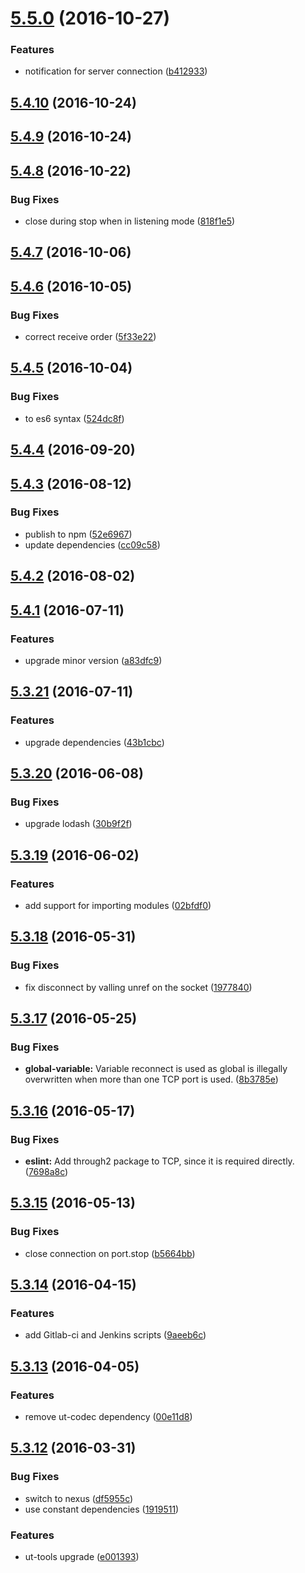 <a name="5.5.0"></a>
# [5.5.0](https://github.com/softwaregroup-bg/ut-port-tcp/compare/v5.4.10...v5.5.0) (2016-10-27)


### Features

* notification for server connection ([b412933](https://github.com/softwaregroup-bg/ut-port-tcp/commit/b412933))



<a name="5.4.10"></a>
## [5.4.10](https://github.com/softwaregroup-bg/ut-port-tcp/compare/v5.4.9...v5.4.10) (2016-10-24)



<a name="5.4.9"></a>
## [5.4.9](https://github.com/softwaregroup-bg/ut-port-tcp/compare/v5.4.8...v5.4.9) (2016-10-24)



<a name="5.4.8"></a>
## [5.4.8](https://github.com/softwaregroup-bg/ut-port-tcp/compare/v5.4.7...v5.4.8) (2016-10-22)


### Bug Fixes

* close during stop when in listening mode ([818f1e5](https://github.com/softwaregroup-bg/ut-port-tcp/commit/818f1e5))



<a name="5.4.7"></a>
## [5.4.7](https://github.com/softwaregroup-bg/ut-port-tcp/compare/v5.4.6...v5.4.7) (2016-10-06)



<a name="5.4.6"></a>
## [5.4.6](https://github.com/softwaregroup-bg/ut-port-tcp/compare/v5.4.5...v5.4.6) (2016-10-05)


### Bug Fixes

* correct receive order ([5f33e22](https://github.com/softwaregroup-bg/ut-port-tcp/commit/5f33e22))



<a name="5.4.5"></a>
## [5.4.5](https://github.com/softwaregroup-bg/ut-port-tcp/compare/v5.4.4...v5.4.5) (2016-10-04)


### Bug Fixes

* to es6 syntax ([524dc8f](https://github.com/softwaregroup-bg/ut-port-tcp/commit/524dc8f))



<a name="5.4.4"></a>
## [5.4.4](https://github.com/softwaregroup-bg/ut-port-tcp/compare/v5.4.3...v5.4.4) (2016-09-20)



<a name="5.4.3"></a>
## [5.4.3](https://github.com/softwaregroup-bg/ut-port-tcp/compare/v5.4.2...v5.4.3) (2016-08-12)


### Bug Fixes

* publish to npm ([52e6967](https://github.com/softwaregroup-bg/ut-port-tcp/commit/52e6967))
* update dependencies ([cc09c58](https://github.com/softwaregroup-bg/ut-port-tcp/commit/cc09c58))



<a name="5.4.2"></a>
## [5.4.2](https://git.softwaregroup-bg.com/ut5/ut-port-tcp/compare/v5.4.1...v5.4.2) (2016-08-02)



<a name="5.4.1"></a>
## [5.4.1](https://git.softwaregroup-bg.com/ut5/ut-port-tcp/compare/v5.3.21...v5.4.1) (2016-07-11)


### Features

* upgrade minor version ([a83dfc9](https://git.softwaregroup-bg.com/ut5/ut-port-tcp/commit/a83dfc9))



<a name="5.3.21"></a>
## [5.3.21](https://git.softwaregroup-bg.com/ut5/ut-port-tcp/compare/v5.3.20...v5.3.21) (2016-07-11)


### Features

* upgrade dependencies ([43b1cbc](https://git.softwaregroup-bg.com/ut5/ut-port-tcp/commit/43b1cbc))



<a name="5.3.20"></a>
## [5.3.20](https://git.softwaregroup-bg.com/ut5/ut-port-tcp/compare/v5.3.19...v5.3.20) (2016-06-08)


### Bug Fixes

* upgrade lodash ([30b9f2f](https://git.softwaregroup-bg.com/ut5/ut-port-tcp/commit/30b9f2f))



<a name="5.3.19"></a>
## [5.3.19](https://git.softwaregroup-bg.com/ut5/ut-port-tcp/compare/v5.3.18...v5.3.19) (2016-06-02)


### Features

* add support for importing modules ([02bfdf0](https://git.softwaregroup-bg.com/ut5/ut-port-tcp/commit/02bfdf0))



<a name="5.3.18"></a>
## [5.3.18](https://git.softwaregroup-bg.com/ut5/ut-port-tcp/compare/v5.3.17...v5.3.18) (2016-05-31)


### Bug Fixes

* fix disconnect by valling unref on the socket ([1977840](https://git.softwaregroup-bg.com/ut5/ut-port-tcp/commit/1977840))



<a name="5.3.17"></a>
## [5.3.17](https://git.softwaregroup-bg.com/ut5/ut-port-tcp/compare/v5.3.16...v5.3.17) (2016-05-25)


### Bug Fixes

* **global-variable:** Variable reconnect is used as global is illegally overwritten when more than one TCP port is used. ([8b3785e](https://git.softwaregroup-bg.com/ut5/ut-port-tcp/commit/8b3785e))



<a name="5.3.16"></a>
## [5.3.16](https://git.softwaregroup-bg.com/ut5/ut-port-tcp/compare/v5.3.15...v5.3.16) (2016-05-17)


### Bug Fixes

* **eslint:** Add through2 package to TCP, since it is required directly. ([7698a8c](https://git.softwaregroup-bg.com/ut5/ut-port-tcp/commit/7698a8c))



<a name="5.3.15"></a>
## [5.3.15](https://git.softwaregroup-bg.com/ut5/ut-port-tcp/compare/v5.3.14...v5.3.15) (2016-05-13)


### Bug Fixes

* close connection on port.stop ([b5664bb](https://git.softwaregroup-bg.com/ut5/ut-port-tcp/commit/b5664bb))



<a name="5.3.14"></a>
## [5.3.14](https://git.softwaregroup-bg.com/ut5/ut-port-tcp/compare/v5.3.13...v5.3.14) (2016-04-15)


### Features

* add Gitlab-ci and Jenkins scripts ([9aeeb6c](https://git.softwaregroup-bg.com/ut5/ut-port-tcp/commit/9aeeb6c))



<a name="5.3.13"></a>
## [5.3.13](https://git.softwaregroup-bg.com/ut5/ut-port-tcp/compare/v5.3.12...v5.3.13) (2016-04-05)


### Features

* remove ut-codec dependency ([00e11d8](https://git.softwaregroup-bg.com/ut5/ut-port-tcp/commit/00e11d8))



<a name="5.3.12"></a>
## [5.3.12](https://git.softwaregroup-bg.com/ut5/ut-port-tcp/compare/v5.3.10...v5.3.12) (2016-03-31)


### Bug Fixes

* switch to nexus ([df5955c](https://git.softwaregroup-bg.com/ut5/ut-port-tcp/commit/df5955c))
* use constant dependencies ([1919511](https://git.softwaregroup-bg.com/ut5/ut-port-tcp/commit/1919511))

### Features

* ut-tools upgrade ([e001393](https://git.softwaregroup-bg.com/ut5/ut-port-tcp/commit/e001393))



